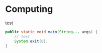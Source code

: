 # Computing

test

```java title="main function in a Java program"
public static void main(String... args) {
    // test
    System.exit(0);
}
```